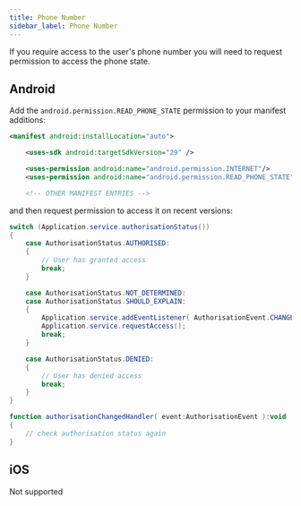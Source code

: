 ```yaml
---
title: Phone Number
sidebar_label: Phone Number
---
```



If you require access to the user's phone number you will need to request permission to access the phone state.


## Android

Add the `android.permission.READ_PHONE_STATE` permission to your manifest additions:


```xml
<manifest android:installLocation="auto">

    <uses-sdk android:targetSdkVersion="29" />

    <uses-permission android:name="android.permission.INTERNET"/>
    <uses-permission android:name="android.permission.READ_PHONE_STATE"/>

    <!-- OTHER MANIFEST ENTRIES -->

```


and then request permission to access it on recent versions:

```actionscript
switch (Application.service.authorisationStatus())
{
    case AuthorisationStatus.AUTHORISED:
    {
        // User has granted access
        break;
    }

    case AuthorisationStatus.NOT_DETERMINED:
    case AuthorisationStatus.SHOULD_EXPLAIN:
    {
        Application.service.addEventListener( AuthorisationEvent.CHANGED, authorisationChangedHandler );
        Application.service.requestAccess();
        break;
    }

    case AuthorisationStatus.DENIED:
    {
        // User has denied access
        break;
    }
}

function authorisationChangedHandler( event:AuthorisationEvent ):void 
{
    // check authorisation status again
}
```


## iOS 

Not supported
